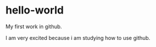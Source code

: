# hello-world
My first work in github.




I am very excited because i am studying how to use github.
